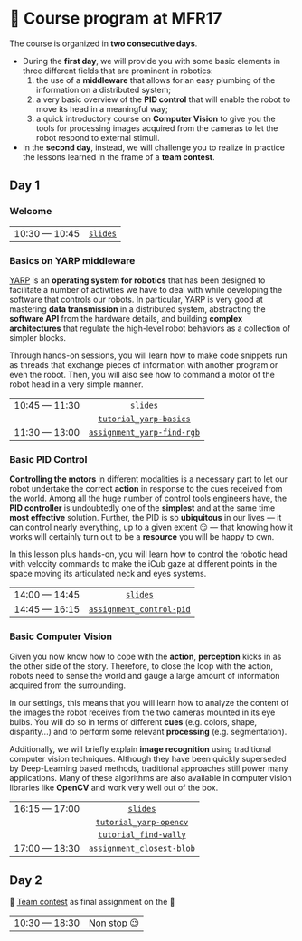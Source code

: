 📖 Course program at MFR17
===========================

The course is organized in **two consecutive days**.

- During the **first day**, we will provide you with some basic elements in three different fields that are prominent in robotics:
  1. the use of a **middleware** that allows for an easy plumbing of the information on a distributed system;
  1. a very basic overview of the **PID control** that will enable the robot to move its head in a meaningful way;
  1. a quick introductory course on **Computer Vision** to give you the tools for processing images acquired from the cameras to let the robot respond to external stimuli.
- In the **second day**, instead, we will challenge you to realize in practice the lessons learned in the frame of a **team contest**.

## Day 1

### Welcome

| | |
| :---: | :---: |
| 10:30 — 10:45 | [`slides`](https://github.com/easy-peasy-robotics/easy-peasy-robotics.github.io/blob/master/editions/mfr17/welcome.pptx) |

### Basics on YARP middleware
[YARP](http://www.yarp.it/index.html) is an **operating system for robotics** that has been designed to facilitate a number of activities we have to deal with while developing the software that controls our robots. In particular, YARP is very good at mastering **data transmission** in a distributed system, abstracting the **software API** from the hardware details, and building **complex architectures** that regulate the high-level robot behaviors as a collection of simpler blocks.

Through hands-on sessions, you will learn how to make code snippets run as threads that exchange pieces of information with another program or even the robot. Then, you will also see how to command a motor of the robot head in a very simple manner.

| | |
| :---: | :---: | 
| 10:45 — 11:30 | [`slides`](https://github.com/easy-peasy-robotics/easy-peasy-robotics.github.io/blob/master/editions/mfr17/yarp.pptx) |
| | [`tutorial_yarp-basics`](https://github.com/vvv-school/tutorial_yarp-basics) |
| 11:30 — 13:00 | [`assignment_yarp-find-rgb`](https://github.com/vvv-school/assignment_yarp-find-rgb) |

### Basic PID Control
**Controlling the motors** in different modalities is a necessary part to let our robot undertake the correct **action** in response to the cues received from the world. Among all the huge number of control tools engineers have, the **PID controller** is undoubtedly one of the **simplest** and at the same time **most effective** solution. Further, the PID is so **ubiquitous** in our lives — it can control nearly everything, up to a given extent 😏 — that knowing how it works will certainly turn out to be a **resource** you will be happy to own.   

In this lesson plus hands-on, you will learn how to control the robotic head with velocity commands to make the iCub gaze at different points in the space moving its articulated neck and eyes systems. 

| | |
| :---: | :---: | 
| 14:00 — 14:45 | [`slides`](https://github.com/easy-peasy-robotics/easy-peasy-robotics.github.io/blob/master/material/slides/control.pptx) |
| 14:45 — 16:15 | [`assignment_control-pid`](https://github.com/vvv-school/assignment_control-pid) |

### Basic Computer Vision
Given you now know how to cope with the **action**, **perception** kicks in as the other side of the story. Therefore, to close the loop with the action, robots need to sense the world and gauge a large amount of information acquired from the surrounding.

In our settings, this means that you will learn how to analyze the content of the images the robot receives from the two cameras mounted in its eye bulbs. You will do so in terms of different **cues** (e.g. colors, shape, disparity...) and to perform some relevant **processing** (e.g. segmentation).

Additionally, we will briefly explain **image recognition** using traditional computer vision techniques. Although they have been quickly superseded by Deep-Learning based methods, traditional approaches still power many applications. Many of these algorithms are also available in computer vision libraries like **OpenCV** and work very well out of the box.

| | |
| :---: | :---: | 
| 16:15 — 17:00 | [`slides`](https://github.com/easy-peasy-robotics/easy-peasy-robotics.github.io/blob/master/material/slides/vision.pdf) |
| | [`tutorial_yarp-opencv`](https://github.com/vvv-school/tutorial_yarp-opencv) |
| | [`tutorial_find-wally`](https://github.com/vvv-school/tutorial_find-wally) |
| 17:00 — 18:30 | [`assignment_closest-blob`](https://github.com/vvv-school/assignment_closest-blob) |

## Day 2

:busts_in_silhouette: [Team contest](https://github.com/easy-peasy-robotics/easy-peasy-robotics.github.io/wiki/Team-contest) as final assignment on the 🤖

| | |
| :---: | :---: | 
| 10:30 — 18:30 | Non stop 😉 |
